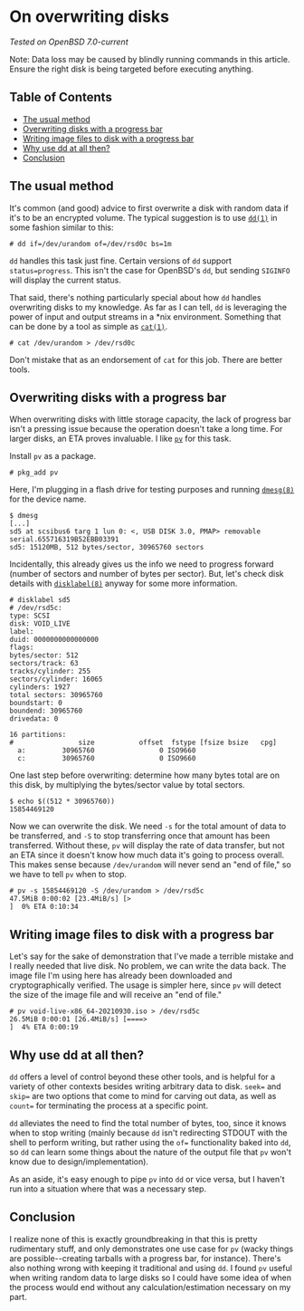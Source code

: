 # On overwriting disks

*Tested on OpenBSD 7.0-current*

Note: Data loss may be caused by blindly running commands in this
article. Ensure the right disk is being targeted before executing
anything.

## Table of Contents

<!-- mtoc-start -->

- [The usual method](#the-usual-method)
- [Overwriting disks with a progress bar](#overwriting-disks-with-a-progress-bar)
- [Writing image files to disk with a progress bar](#writing-image-files-to-disk-with-a-progress-bar)
- [Why use dd at all then?](#why-use-dd-at-all-then)
- [Conclusion](#conclusion)

<!-- mtoc-end -->

## The usual method

It's common (and good) advice to first overwrite a disk with random data
if it's to be an encrypted volume. The typical suggestion is to use
[`dd(1)`](https://man.openbsd.org/dd) in some fashion similar to this:

	# dd if=/dev/urandom of=/dev/rsd0c bs=1m

`dd` handles this task just fine. Certain versions of `dd` support
`status=progress`. This isn't the case for OpenBSD's `dd`,
but sending `SIGINFO` will display the current status.

That said, there's nothing particularly special about how `dd` handles
overwriting disks to my knowledge. As far as I can tell, `dd` is
leveraging the power of input and output streams in a *nix environment.
Something that can be done by a tool as simple as
[`cat(1)`](https://man.openbsd.org/cat).

	# cat /dev/urandom > /dev/rsd0c

Don't mistake that as an endorsement of `cat` for this job. There are
better tools.

## Overwriting disks with a progress bar

When overwriting disks with little storage capacity, the lack of
progress bar isn't a pressing issue because the operation doesn't take a
long time. For larger disks, an ETA proves invaluable. I like
[`pv`](http://ivarch.com/programs/pv.shtml) for this task.

Install `pv` as a package.

	# pkg_add pv

Here, I'm plugging in a flash drive for testing purposes and running
[`dmesg(8)`](https://man.openbsd.org/dmesg) for the device name.

	$ dmesg
	[...]
	sd5 at scsibus6 targ 1 lun 0: <, USB DISK 3.0, PMAP> removable serial.655716319B52EBB03391
	sd5: 15120MB, 512 bytes/sector, 30965760 sectors

Incidentally, this already gives us the info we need to progress forward
(number of sectors and number of bytes per sector). But, let's check disk
details with [`disklabel(8)`](https://man.openbsd.org/disklabel) anyway
for some more information.

	# disklabel sd5
	# /dev/rsd5c:
	type: SCSI
	disk: VOID_LIVE
	label:
	duid: 0000000000000000
	flags:
	bytes/sector: 512
	sectors/track: 63
	tracks/cylinder: 255
	sectors/cylinder: 16065
	cylinders: 1927
	total sectors: 30965760
	boundstart: 0
	boundend: 30965760
	drivedata: 0

	16 partitions:
	#                size           offset  fstype [fsize bsize   cpg]
	  a:         30965760                0 ISO9660
	  c:         30965760                0 ISO9660

One last step before overwriting: determine how many bytes total are on
this disk, by multiplying the bytes/sector value by total sectors.

	$ echo $((512 * 30965760))
	15854469120

Now we can overwrite the disk. We need `-s` for the total amount of data
to be transferred, and `-S` to stop transferring once that amount has
been transferred. Without these, `pv` will display the rate of data
transfer, but not an ETA since it doesn't know how much data it's going
to process overall. This makes sense because `/dev/urandom` will never send an "end
of file," so we have to tell `pv` when to stop.

	# pv -s 15854469120 -S /dev/urandom > /dev/rsd5c
	47.5MiB 0:00:02 [23.4MiB/s] [>                                                                                                                                              ]  0% ETA 0:10:34

## Writing image files to disk with a progress bar

Let's say for the sake of demonstration that I've made a terrible
mistake and I really needed that live disk. No problem, we can write the
data back. The image file I'm using here has already been downloaded
and cryptographically verified. The usage is simpler here, since `pv`
will detect the size of the image file and will receive an "end of
file."

	# pv void-live-x86_64-20210930.iso > /dev/rsd5c
	26.5MiB 0:00:01 [26.4MiB/s] [====>                                                                                                                                          ]  4% ETA 0:00:19

## Why use dd at all then?

`dd` offers a level of control beyond these other tools, and is helpful
for a variety of other contexts besides writing arbitrary data to disk.
`seek=` and `skip=` are two options that come to mind for carving out
data, as well as `count=` for terminating the process at a specific
point.

`dd` alleviates the need to find the total number of bytes, too, since
it knows when to stop writing (mainly because `dd` isn't redirecting
STDOUT with the shell to perform writing, but rather using the `of=`
functionality baked into `dd`, so `dd` can learn some things about the
nature of the output file that `pv` won't know due to
design/implementation).

As an aside, it's easy enough to pipe `pv` into `dd` or vice versa, but
I haven't run into a situation where that was a necessary step.

## Conclusion

I realize none of this is exactly groundbreaking in that this is pretty
rudimentary stuff, and only demonstrates one use case for `pv` (wacky
things are possible--creating tarballs with a progress bar, for
instance). There's also nothing wrong with keeping it traditional and
using `dd`. I found `pv` useful when writing random data to large disks
so I could have some idea of when the process would end without any
calculation/estimation necessary on my part.
